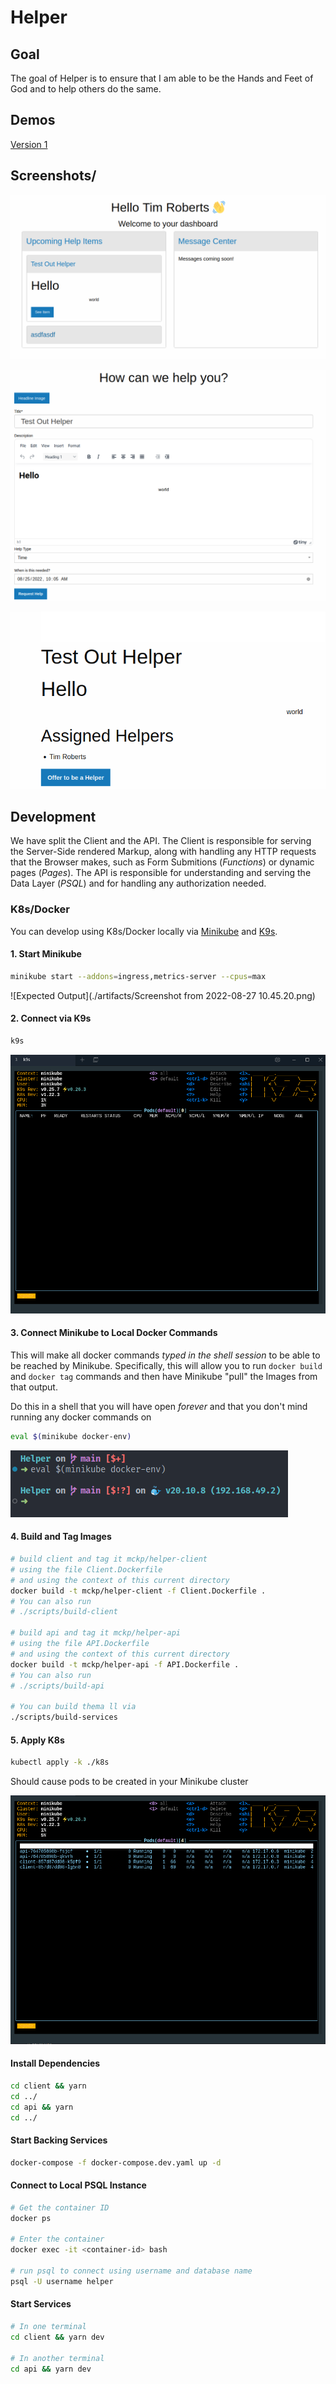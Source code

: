 # Helper

## Goal

The goal of Helper is to ensure that I am able to be the Hands and Feet of God
and to help others do the same.

## Demos

[Version 1](https://www.loom.com/share/94a3ec20436f4f86a5fb88785f523eb1)

## Screenshots/

![Dashboard](./artifacts/Screenshot%20from%202022-08-24%2018.12.24.png)

![Create Help Item](./artifacts/Screenshot%20from%202022-08-24%2018.13.02.png)

![View Help Item](./artifacts/Screenshot%20from%202022-08-24%2018.12.50.png)

## Development

We have split the Client and the API. The Client is responsible for serving the
Server-Side rendered Markup, along with handling any HTTP requests that the Browser
makes, such as Form Submitions (_Functions_) or dynamic pages (_Pages_). The API
is responsible for understanding and serving the Data Layer (_PSQL_) and for handling
any authorization needed.

### K8s/Docker

You can develop using K8s/Docker locally via [Minikube](https://minikube.sigs.k8s.io/docs/)
and [K9s](https://k9scli.io/).

#### 1. Start Minikube

```sh
minikube start --addons=ingress,metrics-server --cpus=max
```

![Expected Output](./artifacts/Screenshot from 2022-08-27 10.45.20.png)


#### 2. Connect via K9s

```sh
k9s
```
![Expected Output](./artifacts/Screenshot%20from%202022-08-27%2010.46.26.png)

#### 3. Connect Minikube to Local Docker Commands

This will make all docker commands _typed in the shell session_ to be able
to be reached by Minikube. Specifically, this will allow you to run
`docker build` and `docker tag` commands and then have Minikube "pull" the
Images from that output. 

Do this in a shell that you will have open _forever_ and that you don't mind
running any docker commands on

```sh
eval $(minikube docker-env)
```

![Expected Output](./artifacts/Screenshot%20from%202022-08-27%2010.48.58.png)

#### 4. Build and Tag Images

```sh
# build client and tag it mckp/helper-client
# using the file Client.Dockerfile
# and using the context of this current directory
docker build -t mckp/helper-client -f Client.Dockerfile .
# You can also run
# ./scripts/build-client

# build api and tag it mckp/helper-api
# using the file API.Dockerfile
# and using the context of this current directory
docker build -t mckp/helper-api -f API.Dockerfile . 
# You can also run
# ./scripts/build-api

# You can build thema ll via
./scripts/build-services
```

#### 5. Apply K8s

```sh
kubectl apply -k ./k8s
```

Should cause pods to be created in your Minikube cluster

![Expected Output](artifacts/Screenshot%20from%202022-08-27%2011.06.49.png)

#### Install Dependencies

```sh
cd client && yarn
cd ../
cd api && yarn
cd ../
```

#### Start Backing Services

```sh
docker-compose -f docker-compose.dev.yaml up -d
```

#### Connect to Local PSQL Instance

```sh
# Get the container ID
docker ps

# Enter the container
docker exec -it <container-id> bash

# run psql to connect using username and database name
psql -U username helper
```

#### Start Services

```sh
# In one terminal
cd client && yarn dev

# In another terminal
cd api && yarn dev
```
